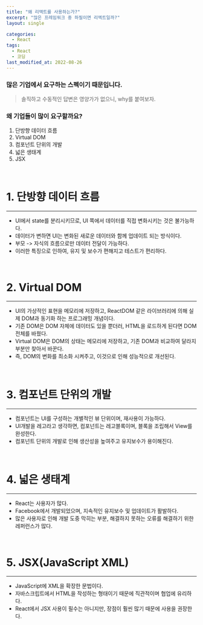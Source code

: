 ```yaml
---
title: "왜 리액트를 사용하는가?"
excerpt: "많은 프레임워크 중 하필이면 리엑트일까?"
layout: single

categories:
  - React
tags:
  - React
  - 코딩
last_modified_at: 2022-08-26
---
```

### 많은 기업에서 요구하는 스펙이기 때문입니다.
> 솔직하고 수동적인 답변은 영양가가 없으니, why를 붙여보자.

### 왜 기업들이 많이 요구할까요?
1. 단방향 데이터 흐름
2. Virtual DOM
3. 컴포넌트 단위의 개발
4. 넓은 생태계
5. JSX

<br/>

# 1. 단방향 데이터 흐름

---

- UI에서 state를 분리시키므로, UI 쪽에서 데이터를 직접 변화시키는 것은 불가능하다.
- 데이터가 변하면 UI는 변화된 새로운 데이터와 함께 업데이트 되는 방식이다.
- 부모 -> 자식의 흐름으로만 데이터 전달이 가능하다.
- 이러한 특징으로 인하여, 유지 및 보수가 편해지고 테스트가 편리하다.

<br/>

# 2. Virtual DOM

---

- UI의 가상적인 표현을 메모리에 저장하고, ReactDOM 같은 라이브러리에 의해 실제 DOM과 동기화 하는 프로그래밍 개념이다.
- 기존 DOM은 DOM 자체에 데이터도 있을 뿐더러, HTML을 로드하게 된다면 DOM 전체를 바꿨다.
- Virtual DOM은 DOM의 상태는 메모리에 저장하고, 기존 DOM과 비교하여 달라지 부분만 찾아서 바꾼다.
- 즉, DOM의 변화를 최소화 시켜주고, 이것으로 인해 성능적으로 개선된다.

<br/>

# 3. 컴포넌트 단위의 개발

---

- 컴포넌트는 UI를 구성하는 개별적인 뷰 단위이며, 재사용이 가능하다.
- UI개발을 레고라고 생각하면, 컴포넌트는 레고블록이며, 블록을 조립해서 View를 완성한다.
- 컴포넌트 단위의 개발로 인해 생산성을 높여주고 유지보수가 용이해진다.

<br/>

# 4. 넓은 생태계

---

- React는 사용자가 많다. 
- Facebook에서 개발되었으며, 지속적인 유지보수 및 업데이트가 활발하다.
- 많은 사용자로 인해 개발 도중 막히는 부분, 해결하지 못하는 오류를 해결하기 위한 레퍼런스가 많다.

<br/>

# 5. JSX(JavaScript XML)

---

- JavaScript에 XML을 확장한 문법이다.
- 자바스크립트에서 HTML을 작성하는 형태이기 때문에 직관적이며 협업에 유리하다.
- React에서 JSX 사용이 필수는 아니지만, 장점이 훨씬 많기 때문에 사용을 권장한다.


